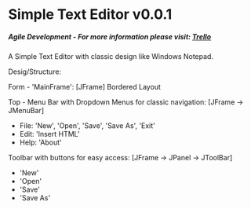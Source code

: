 # Simple Text Editor v0.0.1

##### Agile Development - For more information please visit: [Trello](https://trello.com/b/KE6xmLeo)

A Simple Text Editor with classic design like Windows Notepad.

Desig/Structure:

Form - 'MainFrame':
[JFrame]
Bordered Layout

Top - Menu Bar with Dropdown Menus for classic navigation:
[JFrame -> JMenuBar]
- File: 'New', 'Open', 'Save', 'Save As', 'Exit'
- Edit: 'Insert HTML'
- Help: 'About'

Toolbar with buttons for easy access:
[JFrame -> JPanel -> JToolBar]
- 'New'
- 'Open'
- 'Save'
- 'Save As'
